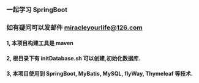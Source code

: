 ### 一起学习   SpringBoot
### 如有疑问可以发邮件 miracleyourlife@126.com

#### 1, 本项目构建工具是 maven
#### 2, 根目录下有 initDatabase.sh 可以创建,初始化数据库.
#### 3, 本项目使用到 SpringBoot, MyBatis, MySQL, flyWay, Thymeleaf 等技术.